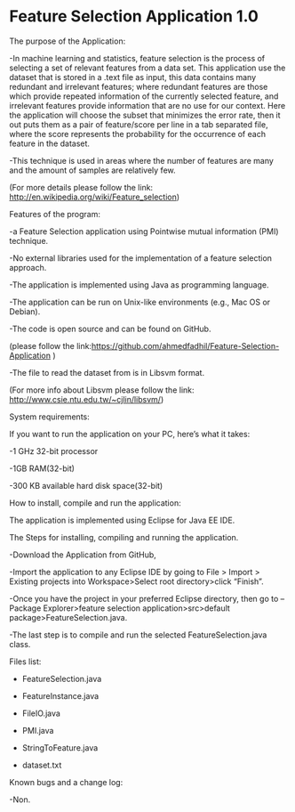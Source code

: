 Feature Selection Application 1.0
==============================
The purpose of the Application:  

-In machine learning and statistics, feature selection is the process of selecting a set of relevant features from a data set. This application use the dataset that is stored in a .text file as input, this data contains many redundant and irrelevant features; where redundant features are those which provide repeated information of the currently selected feature, and irrelevant features provide information that are no use for our context. Here the application will choose the subset that minimizes the error rate, then it out puts them as a pair of feature/score per line in a tab separated file, where the score represents the probability for the occurrence of each feature in the dataset.  

-This technique is used in areas where the number of features are many and the amount of samples are relatively few.  

(For more details please follow the link: http://en.wikipedia.org/wiki/Feature_selection)  

Features of the program:

-a Feature Selection application using Pointwise mutual information (PMI) technique.

-No external libraries used for the implementation of a feature selection approach.

-The application is implemented using Java as programming language.

-The application can be run on Unix-like environments (e.g., Mac OS or Debian).

-The code is open source and can be found on GitHub.

(please follow the link:https://github.com/ahmedfadhil/Feature-Selection-Application ) 

-The file to read the dataset from is in Libsvm format. 

(For more info about Libsvm please follow the link: http://www.csie.ntu.edu.tw/~cjlin/libsvm/)

System requirements:

If you want to run the application on your PC, here’s what it takes:

-1 GHz 32-bit processor

-1GB RAM(32-bit)

-300 KB available hard disk space(32-bit)

How to install, compile and run the application:

The application is implemented using Eclipse for Java EE IDE.

The Steps for installing, compiling and running the application.

-Download the Application from GitHub,

-Import the application to any Eclipse IDE by going to File > Import > Existing projects into Workspace>Select root directory>click “Finish”.

-Once you have the project in your preferred Eclipse directory, then go to – Package Explorer>feature selection application>src>default package>FeatureSelection.java.

-The last step is to compile and run the selected FeatureSelection.java class.

 Files list:
 
- FeatureSelection.java

- FeatureInstance.java

- FileIO.java

- PMI.java

- StringToFeature.java

- dataset.txt

Known bugs and a change log:

-Non.
